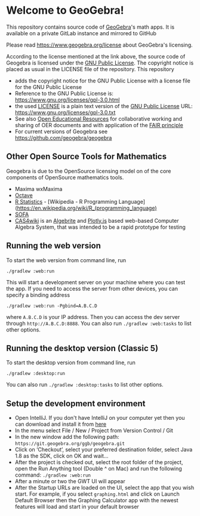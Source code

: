 # Welcome to GeoGebra!


This repository contains source code of [GeoGebra](https://www.geogebra.org)'s math apps.
It is available on a private GitLab instance and mirrored to GitHub


Please read https://www.geogebra.org/license about GeoGebra's
licensing.

According to the license mentioned  at the link above, the source code of Geogebra is licensed under the [GNU Public License](https://www.gnu.org/licenses/gpl-3.0.html). The copyright notice is placed as usual in the LICENSE file of the repository. This repository
* adds the copyright notice for the GNU Public License with a license file for the GNU Public License
* Reference to the GNU Public License is: https://www.gnu.org/licenses/gpl-3.0.html
* the used [LICENSE]() is a plain text version of the [GNU Public License](https://www.gnu.org/licenses/gpl-3.0.txt)  URL: https://www.gnu.org/licenses/gpl-3.0.txt
* See also [Open Educational Resources](https://www.unesco.org/en/open-educational-resources) for collaborative working and sharing of OER documents and with application of the [FAIR principle](https://www.go-fair.org/fair-principles/)
* For current versions of Geogebra see https://github.com/geogebra/geogebra

## Other Open Source Tools for Mathematics
Geogebra is due to the OpenSource licensing model on of the core components of OpenSource mathematics tools.
* Maxima wxMaxima
* [Octave](https://octave.org/)
* [R Statistics](https://www.r-project.org/about.html) - [Wikipedia - R Programming Language](https://en.wikipedia.org/wiki/R_(programming_language)
* [SOFA](https://www.sofastatistics.com/home.php)
* [CAS4wiki](https://en.wikiversity.org/wiki/CAS4Wiki) is an [Algebrite](https://www.algebrite.org) and [Plotly.js](https://plotly.com/javascript/) based web-based Computer Algebra System, that was intended to be a rapid prototype for testing   


## Running the web version
To start the web version from command line, run

```
./gradlew :web:run
```

This will start a development server on your machine where you can test the app. 
If you need to access the server from other devices, you can specify a binding address

```
./gradlew :web:run -Pgbind=A.B.C.D
```

where `A.B.C.D` is your IP address. 
Then you can access the dev server through `http://A.B.C.D:8888`.
You can also run `./gradlew :web:tasks` to list other options.

## Running the desktop version (Classic 5)
To start the desktop version from command line, run

```
./gradlew :desktop:run
```
You can also run `./gradlew :desktop:tasks` to list other options.

## Setup the development environment

* Open IntelliJ. If you don't have IntelliJ on your computer yet 
then you can download and install it from [here](https://www.jetbrains.com/idea/download)
* In the menu select File / New / Project from Version Control / Git
* In the new window add the following path: `https://git.geogebra.org/ggb/geogebra.git`
* Click on ‘Checkout’, select your preferred destination folder, select Java 1.8 as the SDK, 
click on OK and wait…
* After the project is checked out, select the root folder of the project, 
open the Run Anything tool (Double ^ on Mac) and run the following command: 
`./gradlew :web:run`
* After a minute or two the GWT UI will appear
* After the Startup URLs are loaded on the UI, select the app that you wish start. For example, 
if you select `graphing.html` and click on Launch Default Browser 
then the Graphing Calculator app with the newest features 
will load and start in your default browser 
